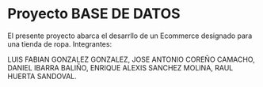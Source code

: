 # Proyecto BASE DE DATOS
El presente proyecto abarca el desarrllo de un Ecommerce designado para una tienda de ropa.
Integrantes:

LUIS FABIAN GONZALEZ GONZALEZ,
JOSE ANTONIO COREÑO CAMACHO,
DANIEL IBARRA BALIÑO,
ENRIQUE ALEXIS SANCHEZ MOLINA,
RAUL HUERTA SANDOVAL.
